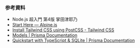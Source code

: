 ### 参考資料
- Node.js 超入門 第4版 掌田津耶乃
- [Start Here — Alpine.js](https://alpinejs.dev/start-here)
- [Install Tailwind CSS using PostCSS - Tailwind CSS](https://v3.tailwindcss.com/docs/installation/using-postcss)
- [Models | Prisma Documentation](https://www.prisma.io/docs/orm/prisma-schema/data-model/models)
- [Quickstart with TypeScript & SQLite | Prisma Documentation](https://www.prisma.io/docs/getting-started/quickstart-sqlite)

